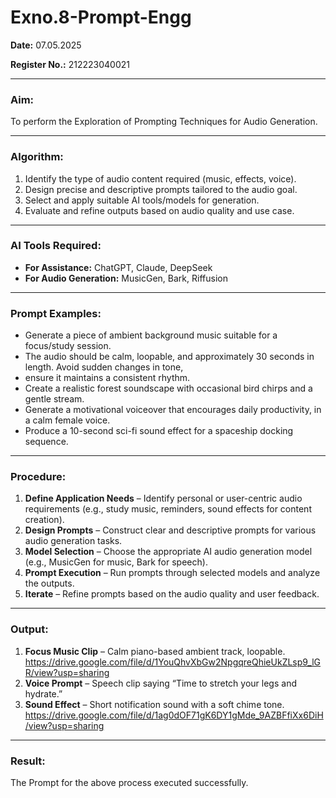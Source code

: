 # Exno.8-Prompt-Engg
**Date:** 07.05.2025

**Register No.:** 212223040021

---

### **Aim:**

To perform the Exploration of Prompting Techniques for Audio Generation.

---

### **Algorithm:**

1. Identify the type of audio content required (music, effects, voice).
2. Design precise and descriptive prompts tailored to the audio goal.
3. Select and apply suitable AI tools/models for generation.
4. Evaluate and refine outputs based on audio quality and use case.

---


### **AI Tools Required:**

* **For Assistance:** ChatGPT, Claude, DeepSeek
* **For Audio Generation:** MusicGen, Bark, Riffusion

---

### **Prompt Examples:**

* Generate a piece of ambient background music suitable for a focus/study session.
* The audio should be calm, loopable, and approximately 30 seconds in length. Avoid sudden changes in tone,
* ensure it maintains a consistent rhythm.
* Create a realistic forest soundscape with occasional bird chirps and a gentle stream.
* Generate a motivational voiceover that encourages daily productivity, in a calm female voice.
* Produce a 10-second sci-fi sound effect for a spaceship docking sequence.

---

### **Procedure:**

1. **Define Application Needs** – Identify personal or user-centric audio requirements (e.g., study music, reminders, sound effects for content creation).
2. **Design Prompts** – Construct clear and descriptive prompts for various audio generation tasks.
3. **Model Selection** – Choose the appropriate AI audio generation model (e.g., MusicGen for music, Bark for speech).
4. **Prompt Execution** – Run prompts through selected models and analyze the outputs.
5. **Iterate** – Refine prompts based on the audio quality and user feedback.

---

### **Output:**

1. **Focus Music Clip** – Calm piano-based ambient track, loopable.
   https://drive.google.com/file/d/1YouQhvXbGw2NpgqreQhieUkZLsp9_lGR/view?usp=sharing
2. **Voice Prompt** – Speech clip saying “Time to stretch your legs and hydrate.”
3. **Sound Effect** – Short notification sound with a soft chime tone.
   https://drive.google.com/file/d/1ag0dOF71gK6DY1gMde_9AZBFfiXx6DiH/view?usp=sharing

---

### **Result:**
The Prompt for the above process executed successfully.

